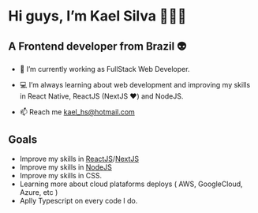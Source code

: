 <h1> Hi guys, I’m Kael Silva 👨🏾‍💻</h2>

<h2> A Frontend developer from Brazil 👽 </h2>



- 💾 I’m currently working as FullStack Web Developer.

- 💻 I’m always learning about web development and improving my skills in React Native, ReactJS (NextJS ❤) and NodeJS.

- 📫 Reach me <a href="mailto:kael_hs@hotmail.com?subject=Contato GitHub">kael_hs@hotmail.com


<h2> Goals </h2>

- Improve my skills in <a href="https://pt-br.reactjs.org/">ReactJS<a/>/<a href="https://nextjs.org/">NextJS</a>
- Improve my skills in <a href="https://nodejs.org/en/">NodeJS<a/>
- Improve my skills in CSS.
- Learning more about cloud plataforms deploys ( AWS, GoogleCloud, Azure, etc )
- Aplly Typescript on every code I do.
